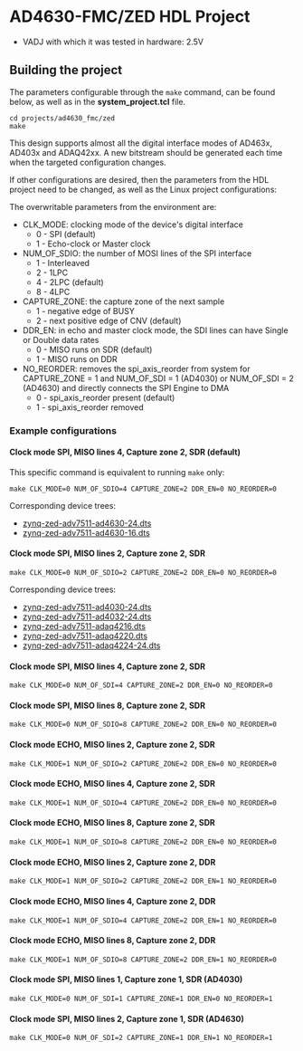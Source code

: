 <!-- no_no_os -->

# AD4630-FMC/ZED HDL Project

- VADJ with which it was tested in hardware: 2.5V

## Building the project

The parameters configurable through the `make` command, can be found below, as
well as in the **system_project.tcl** file.

```
cd projects/ad4630_fmc/zed
make
```

This design supports almost all the digital interface modes of AD463x, AD403x
and ADAQ42xx. A new bitstream should be generated each time when the targeted
configuration changes.

If other configurations are desired, then the parameters from the HDL project
need to be changed, as well as the Linux project configurations:

The overwritable parameters from the environment are:

- CLK_MODE: clocking mode of the device's digital interface
  - 0 - SPI (default)
  - 1 - Echo-clock or Master clock
- NUM_OF_SDIO: the number of MOSI lines of the SPI interface
  - 1 - Interleaved
  - 2 - 1LPC
  - 4 - 2LPC (default)
  - 8 - 4LPC
- CAPTURE_ZONE: the capture zone of the next sample
  - 1 - negative edge of BUSY
  - 2 - next positive edge of CNV (default)
- DDR_EN: in echo and master clock mode, the SDI lines can have Single or Double data rates
  - 0 - MISO runs on SDR (default)
  - 1 - MISO runs on DDR
- NO_REORDER: removes the spi_axis_reorder from system for CAPTURE_ZONE = 1 and
  NUM_OF_SDI = 1 (AD4030) or NUM_OF_SDI = 2 (AD4630) and directly connects the SPI
  Engine to DMA
  - 0 - spi_axis_reorder present (default)
  - 1 - spi_axis_reorder removed

### Example configurations

#### Clock mode SPI, MISO lines 4, Capture zone 2, SDR (default)

This specific command is equivalent to running `make` only:

```
make CLK_MODE=0 NUM_OF_SDIO=4 CAPTURE_ZONE=2 DDR_EN=0 NO_REORDER=0
```

Corresponding device trees:
- [zynq-zed-adv7511-ad4630-24.dts](https://github.com/analogdevicesinc/linux/blob/main/arch/arm/boot/dts/xilinx/zynq-zed-adv7511-ad4630-24.dts)
- [zynq-zed-adv7511-ad4630-16.dts](https://github.com/analogdevicesinc/linux/blob/main/arch/arm/boot/dts/xilinx/zynq-zed-adv7511-ad4630-16.dts)

#### Clock mode SPI, MISO lines 2, Capture zone 2, SDR

```
make CLK_MODE=0 NUM_OF_SDIO=2 CAPTURE_ZONE=2 DDR_EN=0 NO_REORDER=0
```

Corresponding device trees:

- [zynq-zed-adv7511-ad4030-24.dts](https://github.com/analogdevicesinc/linux/blob/main/arch/arm/boot/dts/xilinx/zynq-zed-adv7511-ad4030-24.dts)
- [zynq-zed-adv7511-ad4032-24.dts](https://github.com/analogdevicesinc/linux/blob/main/arch/arm/boot/dts/xilinx/zynq-zed-adv7511-ad4032-24.dts)
- [zynq-zed-adv7511-adaq4216.dts](https://github.com/analogdevicesinc/linux/blob/main/arch/arm/boot/dts/xilinx/zynq-zed-adv7511-adaq4216.dts)
- [zynq-zed-adv7511-adaq4220.dts](https://github.com/analogdevicesinc/linux/blob/main/arch/arm/boot/dts/xilinx/zynq-zed-adv7511-adaq4220.dts)
- [zynq-zed-adv7511-adaq4224-24.dts](https://github.com/analogdevicesinc/linux/blob/main/arch/arm/boot/dts/xilinx/zynq-zed-adv7511-adaq4224-24.dts)

#### Clock mode SPI, MISO lines 4, Capture zone 2, SDR

```
make CLK_MODE=0 NUM_OF_SDI=4 CAPTURE_ZONE=2 DDR_EN=0 NO_REORDER=0
```

#### Clock mode SPI, MISO lines 8, Capture zone 2, SDR

```
make CLK_MODE=0 NUM_OF_SDIO=8 CAPTURE_ZONE=2 DDR_EN=0 NO_REORDER=0
```

#### Clock mode ECHO, MISO lines 2, Capture zone 2, SDR

```
make CLK_MODE=1 NUM_OF_SDIO=2 CAPTURE_ZONE=2 DDR_EN=0 NO_REORDER=0
```

#### Clock mode ECHO, MISO lines 4, Capture zone 2, SDR

```
make CLK_MODE=1 NUM_OF_SDIO=4 CAPTURE_ZONE=2 DDR_EN=0 NO_REORDER=0
```

#### Clock mode ECHO, MISO lines 8, Capture zone 2, SDR

```
make CLK_MODE=1 NUM_OF_SDIO=8 CAPTURE_ZONE=2 DDR_EN=0 NO_REORDER=0
```

#### Clock mode ECHO, MISO lines 2, Capture zone 2, DDR

```
make CLK_MODE=1 NUM_OF_SDIO=2 CAPTURE_ZONE=2 DDR_EN=1 NO_REORDER=0
```

#### Clock mode ECHO, MISO lines 4, Capture zone 2, DDR

```
make CLK_MODE=1 NUM_OF_SDIO=4 CAPTURE_ZONE=2 DDR_EN=1 NO_REORDER=0
```

#### Clock mode ECHO, MISO lines 8, Capture zone 2, DDR

```
make CLK_MODE=1 NUM_OF_SDIO=8 CAPTURE_ZONE=2 DDR_EN=1 NO_REORDER=0
```

#### Clock mode SPI, MISO lines 1, Capture zone 1, SDR (AD4030)

```
make CLK_MODE=0 NUM_OF_SDI=1 CAPTURE_ZONE=1 DDR_EN=0 NO_REORDER=1
```

#### Clock mode SPI, MISO lines 2, Capture zone 1, SDR (AD4630)

```
make CLK_MODE=0 NUM_OF_SDI=2 CAPTURE_ZONE=1 DDR_EN=1 NO_REORDER=1
```

